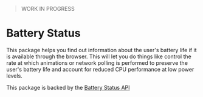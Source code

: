> WORK IN PROGRESS

# Battery Status

This package helps you find out information about the user's battery life if
it is available through the browser. This will let you do things like control
the rate at which animations or network polling is performed to preserve the
user's battery life and account for reduced CPU performance at low power levels.


This package is backed by the [Battery Status
API](https://developer.mozilla.org/en-US/docs/Web/API/Battery_Status_API)

